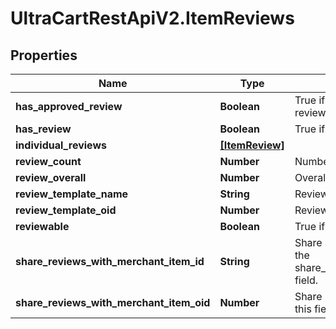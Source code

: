 # UltraCartRestApiV2.ItemReviews

## Properties
Name | Type | Description | Notes
------------ | ------------- | ------------- | -------------
**has_approved_review** | **Boolean** | True if the item has an approved review | [optional] 
**has_review** | **Boolean** | True if the item has a review | [optional] 
**individual_reviews** | [**[ItemReview]**](ItemReview.md) |  | [optional] 
**review_count** | **Number** | Number of approved reviews | [optional] 
**review_overall** | **Number** | Overall score of reviews | [optional] 
**review_template_name** | **String** | Review template name | [optional] 
**review_template_oid** | **Number** | Review template object identifier | [optional] 
**reviewable** | **Boolean** | True if the item is reviewable | [optional] 
**share_reviews_with_merchant_item_id** | **String** | Share reviews with item id.  To set, use the share_reviews_with_merchant_item_oid field. | [optional] 
**share_reviews_with_merchant_item_oid** | **Number** | Share reviews with item oid.  To null out this field, set teh value to zero. | [optional] 


